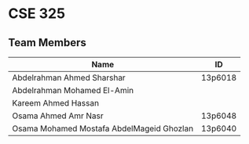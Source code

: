 # CSE 325
## Team Members
Name| ID
----|----
Abdelrahman Ahmed Sharshar|13p6018
Abdelrahman Mohamed El-Amin|
Kareem Ahmed Hassan|
Osama Ahmed Amr Nasr| 13p6048
Osama Mohamed Mostafa AbdelMageid Ghozlan|13p6040
